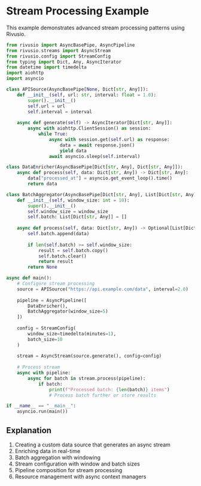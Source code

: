 # Stream Processing Example

This example demonstrates advanced stream processing patterns using Rivusio.

```python
from rivusio import AsyncBasePipe, AsyncPipeline
from rivusio.streams import AsyncStream
from rivusio.config import StreamConfig
from typing import Dict, Any, AsyncIterator
from datetime import timedelta
import aiohttp
import asyncio

class APISource(AsyncBasePipe[None, Dict[str, Any]]):
    def __init__(self, url: str, interval: float = 1.0):
        super().__init__()
        self.url = url
        self.interval = interval
    
    async def generate(self) -> AsyncIterator[Dict[str, Any]]:
        async with aiohttp.ClientSession() as session:
            while True:
                async with session.get(self.url) as response:
                    data = await response.json()
                    yield data
                await asyncio.sleep(self.interval)

class DataEnricher(AsyncBasePipe[Dict[str, Any], Dict[str, Any]]):
    async def process(self, data: Dict[str, Any]) -> Dict[str, Any]:
        data["processed_at"] = asyncio.get_event_loop().time()
        return data

class BatchAggregator(AsyncBasePipe[Dict[str, Any], List[Dict[str, Any]]]):
    def __init__(self, window_size: int = 10):
        super().__init__()
        self.window_size = window_size
        self.batch: List[Dict[str, Any]] = []
    
    async def process(self, data: Dict[str, Any]) -> Optional[List[Dict[str, Any]]]:
        self.batch.append(data)
        
        if len(self.batch) >= self.window_size:
            result = self.batch.copy()
            self.batch.clear()
            return result
        return None

async def main():
    # Configure stream processing
    source = APISource("https://api.example.com/data", interval=2.0)
    
    pipeline = AsyncPipeline([
        DataEnricher(),
        BatchAggregator(window_size=5)
    ])
    
    config = StreamConfig(
        window_size=timedelta(minutes=1),
        batch_size=10
    )
    
    stream = AsyncStream(source.generate(), config=config)
    
    # Process stream
    async with pipeline:
        async for batch in stream.process(pipeline):
            if batch:
                print(f"Processed batch: {len(batch)} items")
                # Process batch further or store results

if __name__ == "__main__":
    asyncio.run(main())
```

## Explanation

1. Creating a custom data source that generates an async stream
2. Enriching data in real-time
3. Batch aggregation with windowing
4. Stream configuration with window and batch sizes
5. Pipeline composition for stream processing
6. Resource management with async context managers


